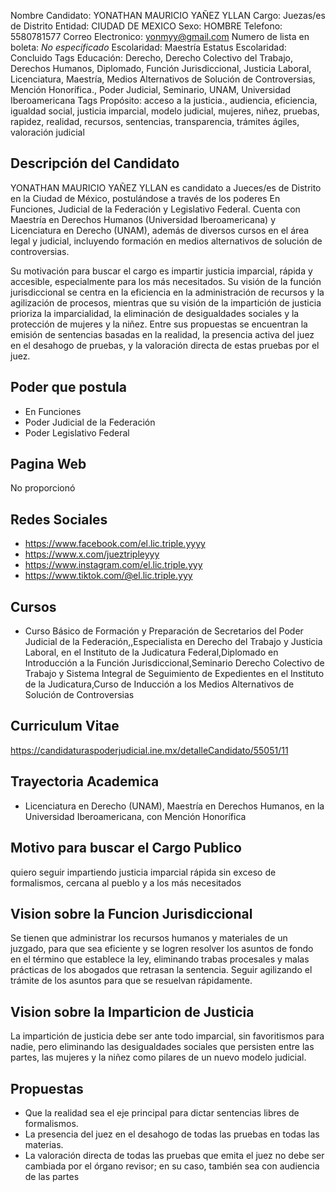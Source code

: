 Nombre Candidato: YONATHAN MAURICIO YAÑEZ YLLAN
Cargo: Juezas/es de Distrito
Entidad: CIUDAD DE MEXICO
Sexo: HOMBRE
Telefono: 5580781577
Correo Electronico: yonmyy@gmail.com
Numero de lista en boleta: *No especificado*
Escolaridad: Maestría
Estatus Escolaridad: Concluido
Tags Educación: Derecho, Derecho Colectivo del Trabajo, Derechos Humanos, Diplomado, Función Jurisdiccional, Justicia Laboral, Licenciatura, Maestría, Medios Alternativos de Solución de Controversias, Mención Honorífica., Poder Judicial, Seminario, UNAM, Universidad Iberoamericana
Tags Propósito: acceso a la justicia., audiencia, eficiencia, igualdad social, justicia imparcial, modelo judicial, mujeres, niñez, pruebas, rapidez, realidad, recursos, sentencias, transparencia, trámites ágiles, valoración judicial


## Descripción del Candidato 

YONATHAN MAURICIO YAÑEZ YLLAN es candidato a Jueces/es de Distrito en la Ciudad de México, postulándose a través de los poderes En Funciones, Judicial de la Federación y Legislativo Federal. Cuenta con Maestría en Derechos Humanos (Universidad Iberoamericana) y Licenciatura en Derecho (UNAM), además de diversos cursos en el área legal y judicial, incluyendo formación en medios alternativos de solución de controversias.

Su motivación para buscar el cargo es impartir justicia imparcial, rápida y accesible, especialmente para los más necesitados. Su visión de la función jurisdiccional se centra en la eficiencia en la administración de recursos y la agilización de procesos, mientras que su visión de la impartición de justicia prioriza la imparcialidad, la eliminación de desigualdades sociales y la protección de mujeres y la niñez. Entre sus propuestas se encuentran la emisión de sentencias basadas en la realidad, la presencia activa del juez en el desahogo de pruebas, y la valoración directa de estas pruebas por el juez.


## Poder que postula

- En Funciones
- Poder Judicial de la Federación
- Poder Legislativo Federal


## Pagina Web

No proporcionó


## Redes Sociales

- https://www.facebook.com/el.lic.triple.yyyy
- https://www.x.com/jueztripleyyy
- https://www.instagram.com/el.lic.triple.yyy
- https://www.tiktok.com/@el.lic.triple.yyy


## Cursos

- Curso Básico de Formación y Preparación de Secretarios del Poder Judicial de la Federación,,Especialista en Derecho del Trabajo y Justicia Laboral, en el Instituto de la Judicatura Federal,Diplomado en Introducción a la Función Jurisdiccional,Seminario Derecho Colectivo de Trabajo y Sistema Integral de Seguimiento de Expedientes en el Instituto de la Judicatura,Curso de Inducción a los Medios Alternativos de Solución de Controversias


## Curriculum Vitae

https://candidaturaspoderjudicial.ine.mx/detalleCandidato/55051/11


## Trayectoria Academica

- Licenciatura en Derecho (UNAM), Maestría en Derechos Humanos, en la Universidad Iberoamericana, con Mención Honorífica


## Motivo para buscar el Cargo Publico

quiero seguir impartiendo justicia imparcial rápida sin exceso de formalismos, cercana al pueblo y a los más necesitados


## Vision sobre la Funcion Jurisdiccional

Se tienen que administrar los recursos humanos y materiales de un juzgado, para que sea eficiente y se logren resolver los asuntos de fondo en el término que establece la ley, eliminando trabas procesales y malas prácticas de los abogados que retrasan la sentencia. Seguir agilizando el trámite de los asuntos para que se resuelvan rápidamente.


## Vision sobre la Imparticion de Justicia

La impartición de justicia debe ser ante todo imparcial, sin favoritismos para nadie, pero eliminando las desigualdades sociales que persisten entre las partes, las mujeres y la niñez como pilares de un nuevo modelo judicial.


## Propuestas

- Que la realidad sea el eje principal para dictar sentencias libres de formalismos.
- La presencia del juez en el desahogo de todas las pruebas en todas las materias.
- La valoración directa de todas las pruebas que emita el juez no debe ser cambiada por el órgano revisor; en su caso, también sea con audiencia de las partes

